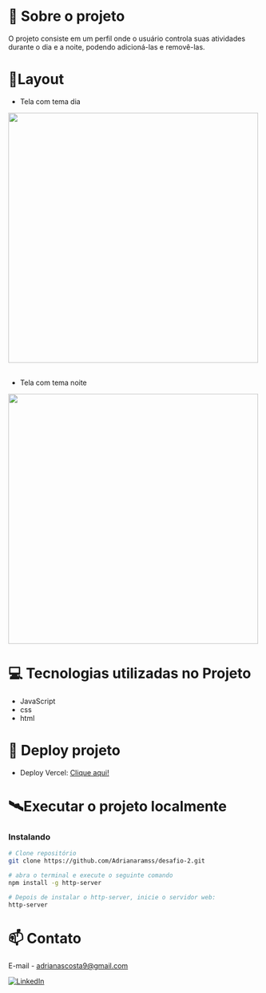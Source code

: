 # 📖 Sobre o projeto
O projeto consiste em um perfil onde o usuário controla suas atividades durante o dia e a noite, podendo adicioná-las e removê-las.


# 📱Layout 

- Tela com tema dia 

<div align="left"   > 
  <img height="500" src="https://github.com/Adrianaramss/desafio-2/assets/111310311/514a2cef-a821-4f9f-8b48-34be1c5c6a16"/>


  </div>
  </br>


  - Tela com tema noite 
  

<img height="500" src="https://github.com/Adrianaramss/desafio-2/assets/111310311/88aefb62-776e-4e54-97cc-59024043b320"/>


  </div>


# 💻 Tecnologias utilizadas no Projeto

- JavaScript
- css
- html


# 🔗 Deploy projeto
- Deploy Vercel: [Clique aqui!](https://adrianaramosdesafio-2.vercel.app/)


# 🛰Executar o projeto localmente
### Instalando
```bash
# Clone repositório
git clone https://github.com/Adrianaramss/desafio-2.git

# abra o terminal e execute o seguinte comando
npm install -g http-server

# Depois de instalar o http-server, inicie o servidor web:
http-server 
```
# 📫 Contato
E-mail - adrianascosta9@gmail.com

[![LinkedIn](https://img.shields.io/badge/LinkedIn-0077B5?style=for-the-badge&logo=linkedin&logoColor=white)](https://www.linkedin.com/in/adriana-ramss/)
